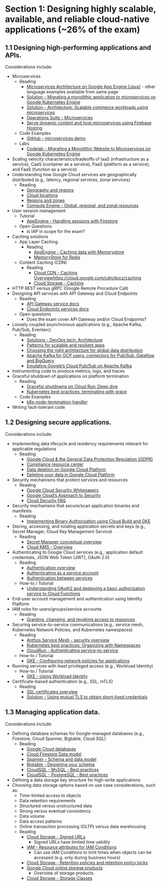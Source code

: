 # Section 1: Designing highly scalable, available, and reliable cloud-native applications (~26% of the exam)

## 1.1 Designing high-performing applications and APIs.

Considerations include:

* Microservices
   * Reading
      * [Microservices Architecture on Google App Engine (Java)](https://cloud.google.com/appengine/docs/standard/java/microservices-on-app-engine) - other language examples available from same page
      * [Solution - Migrating a monolithic application to microservices on Google Kubernetes Engine](https://cloud.google.com/solutions/migrating-a-monolithic-app-to-microservices-gke)
      * [Solution - Architecture: Scalable commerce workloads using microservices](https://cloud.google.com/solutions/architecture/scaling-commerce-workloads-architecture)
      * [Operations Suite - Microservices](https://cloud.google.com/stackdriver/docs/solutions/slo-monitoring/microservices)
      * [Serve dynamic content and host microservices using Firebase Hosting](https://firebase.google.com/docs/hosting/serverless-overview)
   * Code Examples
      * [GitHub - microservices demo](https://github.com/GoogleCloudPlatform/microservices-demo)
   * Labs
      * [Codelab - Migrating a Monolithic Website to Microservices on Google Kubernetes Engine](https://codelabs.developers.google.com/codelabs/cloud-monolith-to-microservices-gke#0)
* Scaling velocity characteristics/tradeoffs of IaaS (infrastructure as a service), CaaS (container as a service), PaaS (platform as a service), and FaaS (function as a service)
* Understanding how Google Cloud services are geographically distributed (e.g., latency, regional services, zonal services)
   * Reading
      * [Geography and regions](https://cloud.google.com/docs/geography-and-regions#:~:text=Google%20Cloud%20services%20are%20available,%2C%20availability%2C%20and%20durability%20requirements.)
      * [Cloud locations](https://cloud.google.com/about/locations)
      * [Regions and zones](https://cloud.google.com/compute/docs/regions-zones)
      * [Compute Engine - Global, regional, and zonal resources](https://cloud.google.com/compute/docs/regions-zones/global-regional-zonal-resources)
* User session management
   * Tutorial
      * [AppEngine - Handling sessions with Firestore](https://cloud.google.com/go/getting-started/session-handling-with-firestore)
   * Open Questions
      * Is IAP in scope for the exam?
* Caching solutions
   * App Layer Caching
      * Reading
         * [AppEngine - Caching data with Memorystore](https://cloud.google.com/appengine/docs/standard/go111/using-memorystore)
         * [MemoryStore for Redis](https://cloud.google.com/memorystore/docs/memcached)
   * Content Caching (CDN)
      * Reading
         * [Cloud CDN - Caching Overview]()https://cloud.google.com/cdn/docs/caching
         * [Cloud Storage - Caching](https://cloud.google.com/storage/docs/caching)
* HTTP REST versus gRPC (Google Remote Procedure Call)
* Designing API services with API Gateway and Cloud Endpoints
   * Reading
      * [API Gateway service docs](https://cloud.google.com/api-gateway/docs)
      * [Cloud Endpoints services docs](https://cloud.google.com/endpoints)
   * Open questions
      * Does the exam cover API Gateway and/or Cloud Endpoints?
* Loosely coupled asynchronous applications (e.g., Apache Kafka, Pub/Sub, Eventarc)
   * Reading
      * [Solutions - DevOps tech: Architecture](https://cloud.google.com/solutions/devops/devops-tech-architecture)
      * [Patterns for scalable and resilient apps](https://cloud.google.com/solutions/scalable-and-resilient-apps)
      * [Choosing the right architecture for global data distribution](https://cloud.google.com/solutions/architecture/global-data-distribution)
      * [Apache Kafka for GCP users: connectors for Pub/Sub, Dataflow and BigQuery](https://cloud.google.com/blog/products/data-analytics/apache-kafka-for-gcp-users-connectors-for-pubsub-dataflow-and-bigquery)
      * [Emulating Google’s Cloud Pub/Sub on Apache Kafka](https://medium.com/appscale/emulating-googles-cloud-pub-sub-on-apache-kafka-74084222c9db)
* Instrumenting code to produce metrics, logs, and traces
* Graceful shutdown of applications on platform termination
   * Reading
      * [Graceful shutdowns on Cloud Run: Deep dive](https://cloud.google.com/blog/topics/developers-practitioners/graceful-shutdowns-cloud-run-deep-dive)
      * [Kubernetes best practices: terminating with grace](https://cloud.google.com/blog/products/containers-kubernetes/kubernetes-best-practices-terminating-with-grace)
   * Code Examples
      * [k8s-node-termination-handler](https://github.com/GoogleCloudPlatform/k8s-node-termination-handler)
* Writing fault-tolerant code



<!-- REMOVED
* Defining a key structure for high-write applications using Cloud Storage, Cloud Bigtable, Cloud Spanner, or Cloud SQL
   * Reading
      * [Big Table - Designing Your Schema](https://cloud.google.com/bigtable/docs/schema-design)
      * [Cloud Storage - Naming Best Practices](https://cloud.google.com/storage/docs/best-practices#naming)
      * [Cloud Spanner - Schema design best practices](https://cloud.google.com/spanner/docs/schema-design)
      * [Cloud SQL - Data Architecture](https://cloud.google.com/sql/docs/mysql/best-practices#data-arch)
* Google-recommended practices and documentation
   * Reading
      * [Cloud-native application development](https://cloud.google.com/solutions/cloud-native-app-development)
      * [5 principles for cloud-native architecture](https://cloud.google.com/blog/products/application-development/5-principles-for-cloud-native-architecture-what-it-is-and-how-to-master-it)
      * [Whitepaper: Re-architecting to cloud native](https://services.google.com/fh/files/misc/re_architecting_to_cloud_native_whitepaper2.pdf)
   * Videos
      * [Building a Cloud Native Application from Scratch (Cloud Next '19)](https://www.youtube.com/watch?v=8ieMU_evObc)
      * [Cloud Native Application Development, Delivery and Persistent Storage (Cloud Next '19)](https://www.youtube.com/watch?v=cVDg7tgzIQc) -->


## 1.2 Designing secure applications.

Considerations include:

* Implementing data lifecycle and residency requirements relevant for applicable regulations
   * Reading
      * [Google Cloud & the General Data Protection Regulation (GDPR)](https://cloud.google.com/security/gdpr)
      * [Compliance resource center](https://cloud.google.com/security/compliance)
      * [Data deletion on Google Cloud Platform](https://cloud.google.com/security/deletion)
      * [Deleting your data in Google Cloud Platform](https://cloud.google.com/blog/products/storage-data-transfer/deleting-your-data-in-google-cloud-platform)
* Security mechanisms that protect services and resources
   * Reading
      * [Google Cloud Security Whitepapers](https://services.google.com/fh/files/misc/security_whitepapers_march2018.pdf)
      * [Google Cloud’s Approach to Security](https://services.google.com/fh/files/misc/csuite_security_ebook.pdf)
      * [Cloud Security FAQ](https://support.google.com/cloud/answer/6262505?hl=en)
* Security mechanisms that secure/scan application binaries and manifests
   * Reading
      * [Implementing Binary Authorization using Cloud Build and GKE](https://cloud.google.com/solutions/binary-auth-with-cloud-build-and-gke)
* Storing, accessing, and rotating application secrets and keys (e.g., Secret Manager, Cloud Key Management Service)
   * Reading
      * [Secret Manager conceptual overview](https://cloud.google.com/secret-manager/docs/overview)
      * [Cloud KMS - Overview](https://cloud.google.com/kms/docs/quickstart)
* Authenticating to Google Cloud services (e.g., application default credentials, JSON Web Token (JWT), OAuth 2.0)
   * Reading
      * [Authentication overview](https://cloud.google.com/docs/authentication)
      * [Authenticating as a service account](https://cloud.google.com/docs/authentication/production)
      * [Authentication between services](https://cloud.google.com/endpoints/docs/openapi/service-account-authentication)
   * How-to / Tutorial
      * [Understanding OAuth2 and deploying a basic authorization service to Cloud Functions](https://cloud.google.com/community/tutorials/understanding-oauth2-and-deploy-a-basic-auth-srv-to-cloud-functions)
* End-user account management and authentication using Identity Platform
* IAM roles for users/groups/service accounts
   * Reading
      * [Granting, changing, and revoking access to resources](https://cloud.google.com/iam/docs/granting-changing-revoking-access)
* Securing service-to-service communications (e.g., service mesh, Kubernetes Network Policies, and Kubernetes namespaces)
   * Reading
      * [Anthos Service Mesh - security overview](https://cloud.google.com/service-mesh/docs/security/security-overview)
      * [Kubernetes best practices: Organizing with Namespaces](https://cloud.google.com/blog/products/containers-kubernetes/kubernetes-best-practices-organizing-with-namespaces)
      * [CloudRun - Authenticating service-to-service](https://cloud.google.com/run/docs/authenticating/service-to-service)
   * How-to / Tutorial
      * [GKE - Configuring network policies for applications](https://cloud.google.com/kubernetes-engine/docs/tutorials/network-policy)
* Running services with least privileged access (e.g., Workload Identity)
   * How-to / Tutorial
      * [GKE - Using Workload Identity](https://cloud.google.com/kubernetes-engine/docs/how-to/workload-identity)
* Certificate-based authentication (e.g., SSL, mTLS)
   * Reading
      * [SSL certificates overview](https://cloud.google.com/load-balancing/docs/ssl-certificates)
      * [Solution - Using mutual TLS to obtain short-lived credentials](https://cloud.google.com/solutions/using-mutual-tls-to-obtain-short-lived-credentials)

## 1.3 Managing application data.

Considerations include:

* Defining database schemas for Google-managed databases (e.g., Firestore, Cloud Spanner, Bigtable, Cloud SQL)
   * Reading
      * [Google Cloud databases](https://cloud.google.com/products/databases)
      * [Cloud Firestore Data model](https://firebase.google.com/docs/firestore/data-model)
      * [Spanner - Schema and data model](https://cloud.google.com/spanner/docs/schema-and-data-model)
      * [Bigtable - Designing your schema](https://cloud.google.com/bigtable/docs/schema-design)
      * [CloudSQL - MySQL - Best practices](https://cloud.google.com/sql/docs/mysql/best-practices)
      * [CloudSQL - PostgreSQL - Best practices](https://cloud.google.com/sql/docs/postgres/best-practices)
* Defining a data storage key structure for high-write applications
* Choosing data storage options based on use case considerations, such as:
   * Time-limited access to objects
   * Data retention requirements
   * Structured versus unstructured data
   * Strong versus eventual consistency
   * Data volume
   * Data access patterns
   * Online transaction processing (OLTP) versus data warehousing
   * Reading
      * [Cloud Storage - Signed URLs](https://cloud.google.com/storage/docs/access-control/signed-urls)
         * Signed URLs have limited time validity
      * [IAM - Resource attributes for IAM Conditions](https://cloud.google.com/iam/docs/conditions-resource-attributes)
         * Can use IAM Conditions to limit times when objects can be accessed (e.g. only during business hours)
      * [Cloud Storage - Retention policies and retention policy locks](https://cloud.google.com/storage/docs/bucket-lock)
      * [Google Cloud online storage products](https://cloud.google.com/products/storage)
         * Overview of storage products
      * [Cloud Storage - Storage Classes](https://cloud.google.com/storage/docs/storage-classes)

<!-- ## 1.4 Application modernization.

Considerations include:

* Using managed services
* Refactoring a monolith to microservices
   * Reading
      * [Migrating a monolithic application to microservices on Google Kubernetes Engine](https://cloud.google.com/solutions/migrating-a-monolithic-app-to-microservices-gke)
* Designing stateless, horizontally scalable services
   * Reading
      * [Solutions - Patterns for scalable and resilient apps](https://cloud.google.com/solutions/scalable-and-resilient-apps)
* Google-recommended practices and documentation
   * Reading
      * [Solutions - Application modernization](https://cloud.google.com/solutions/application-modernization)
      * [Solutions - Modernize existing applications with Anthos](https://cloud.google.com/solutions/modernize-apps-with-anthos)
      * [Modernizing Your .NET Application for Google Cloud Platform](https://cloud.google.com/files/maximizing-cloud-computing-through-application-modernization.pdf)
      * [CIO Guide to Application Modernization](https://inthecloud.withgoogle.com/cio-guide-app-mod/cio_guide_app_modernization.pdf)
      * [Application modernization and the decoupling of infrastructure services and teams](https://services.google.com/fh/files/blogs/anthos_white_paper.pdf) -->


